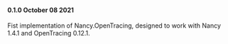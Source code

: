 #### 0.1.0 October 08 2021 ####
Fist implementation of Nancy.OpenTracing, designed to work with Nancy 1.4.1 and OpenTracing 0.12.1.